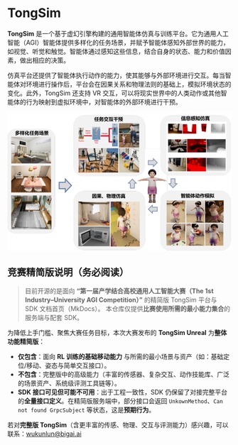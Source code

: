 # TongSim

**TongSim** 是一个基于虚幻引擎构建的通用智能体仿真与训练平台。它为通用人工智能（AGI）智能体提供多样化的任务场景，并赋予智能体感知外部世界的能力，如视觉、听觉和触觉。智能体通过感知这些信息，结合自身的状态、能力和价值因素，做出相应的决策。

仿真平台还提供了智能体执行动作的能力，使其能够与外部环境进行交互。每当智能体对环境进行操作后，平台会在因果关系和物理法则的基础上，模拟环境状态的变化。此外，TongSim 还支持 VR 交互，可以将现实世界中的人类动作或其他智能体的行为映射到虚拟环境中，对智能体的外部环境进行干预。

![TongSim Framework](./tongsim_framework.png)


## 竞赛精简版说明（**务必阅读**）

> 目前开源的是面向 **“第一届产学结合高校通用人工智能大赛（The 1st Industry–University AGI Competition）”** 的精简版 TongSim 平台与 SDK 文档首页（MkDocs）。
> 本仓库仅提供**比赛使用所需的最小能力集合**的服务端与配套 SDK。

为降低上手门槛、聚焦大赛任务目标，本次大赛发布的 **TongSim Unreal** 为**整体功能精简版**：

- **仅包含**：面向 **RL 训练的基础移动能力** 与所需的最小场景与资产（如：基础定位/移动、姿态与简单交互接口）。
- **不包含**：完整版中的高级能力（丰富的传感器、复杂交互、动作技能库、广泛的场景资产、系统级评测工具链等）。
- **SDK 接口可见但可能不可用**：出于工程一致性，SDK 仍保留了对接完整平台的**全量接口定义**。在精简版服务端中，部分接口会返回 `UnkownMethod`、`Can not found GrpcSubject` 等状态，这是**预期行为**。

若对**完整版 TongSim**（含更丰富的传感、物理、交互与评测能力）感兴趣，可以联系：wukunlun@bigai.ai
